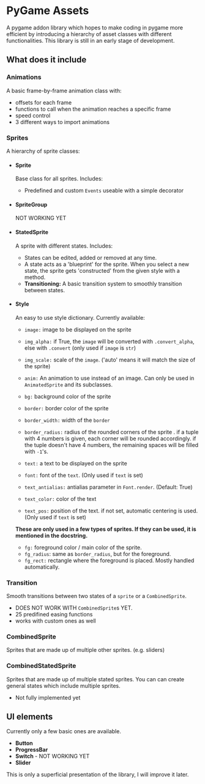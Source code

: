 # PyGame Assets

A pygame addon library which hopes to make coding in pygame more efficient by introducing a hierarchy of asset classes with different functionalities.
This library is still in an early stage of development.



## What does it include

### Animations
A basic frame-by-frame animation class with:
- offsets for each frame
- functions to call when the animation reaches a specific frame
- speed control
- 3 different ways to import animations



### Sprites
A hierarchy of sprite classes:


- #### Sprite
    Base class for all sprites. Includes:
    - Predefined and custom `Events` useable with a simple decorator


- #### SpriteGroup
    NOT WORKING YET


- #### StatedSprite
    A sprite with different states. Includes:
    - States can be edited, added or removed at any time.
    - A state acts as a 'blueprint' for the sprite. When you select a new state, the sprite gets 'constructed' from the given style with a method.
    - **Transitioning:** A basic transition system to smoothly transition between states.


- #### Style
    An easy to use style dictionary. Currently available:
    - `image:` image to be displayed on the sprite
    - `img_alpha:` if True, the `image` will be converted with `.convert_alpha`, else with `.convert` (only used if `image` is `str`)
    - `img_scale:` scale of the `image`. ('auto' means it will match the size of the sprite)

    - `anim:` An animation to use instead of an image. Can only be used in `AnimatedSprite` and its subclasses.

    - `bg:`  background color of the sprite

    - `border:` border color of the sprite
    - `border_width:` width of the `border`
    - `border_radius:` radius of the rounded corners of the sprite .
        if a tuple with 4 numbers is given, each corner will be rounded accordingly. 
        if the tuple doesn't have 4 numbers, the remaining spaces will be filled with `-1`'s.

    - `text:`  a text to be displayed on the sprite
    - `font:` font of the `text`. (Only used if `text` is set)
    - `text_antialias:` antialias parameter in `Font.render`. (Default: True)
    - `text_color:` color of the text
    - `text_pos:` position of the text. if not set, automatic centering is used. (Only used if `text` is set)


    **These are only used in a few types of sprites. If they can be used, it is mentioned in the docstring.**

    - `fg:` foreground color / main color of the sprite.
    - `fg_radius`: same as `border_radius`, but for the foreground.
    - `fg_rect:` rectangle where the foreground is placed. Mostly handled automatically.


### Transition
Smooth transitions between two states of a `sprite` or a `CombinedSprite`.
- DOES NOT WORK WITH `CombinedSprite`s YET.
- 25 predifined easing functions
- works with custom ones as well


### CombinedSprite
Sprites that are made up of multiple other sprites. (e.g. sliders)


### CombinedStatedSprite
Sprites that are made up of multiple stated sprites. You can can create general states which include multiple sprites.
- Not fully implemented yet



## UI elements
Currently only a few basic ones are available.

- **Button**
- **ProgressBar**
- **Switch** - NOT WORKING YET
- **Slider**




This is only a superficial presentation of the library, I will improve it later.